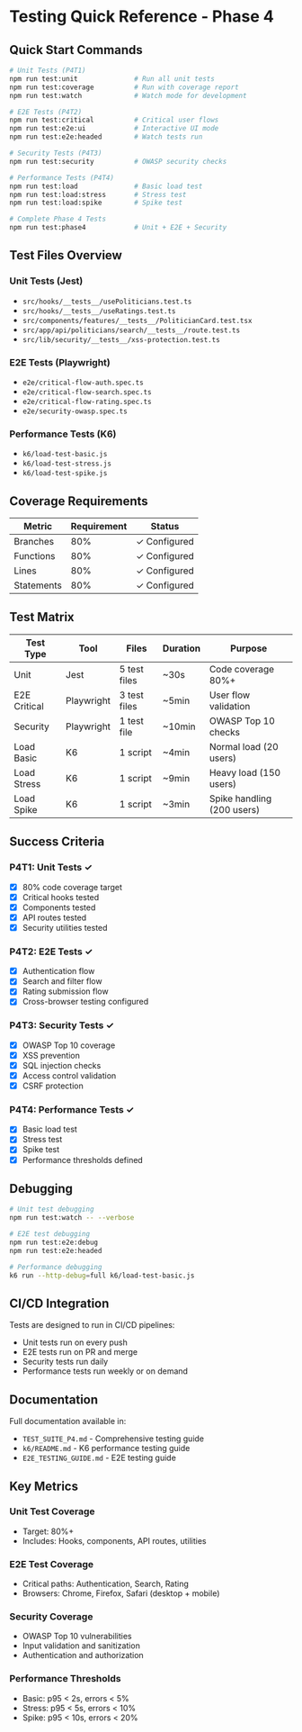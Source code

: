 # Testing Quick Reference - Phase 4

## Quick Start Commands

```bash
# Unit Tests (P4T1)
npm run test:unit              # Run all unit tests
npm run test:coverage          # Run with coverage report
npm run test:watch             # Watch mode for development

# E2E Tests (P4T2)
npm run test:critical          # Critical user flows
npm run test:e2e:ui            # Interactive UI mode
npm run test:e2e:headed        # Watch tests run

# Security Tests (P4T3)
npm run test:security          # OWASP security checks

# Performance Tests (P4T4)
npm run test:load              # Basic load test
npm run test:load:stress       # Stress test
npm run test:load:spike        # Spike test

# Complete Phase 4 Tests
npm run test:phase4            # Unit + E2E + Security
```

## Test Files Overview

### Unit Tests (Jest)
- `src/hooks/__tests__/usePoliticians.test.ts`
- `src/hooks/__tests__/useRatings.test.ts`
- `src/components/features/__tests__/PoliticianCard.test.tsx`
- `src/app/api/politicians/search/__tests__/route.test.ts`
- `src/lib/security/__tests__/xss-protection.test.ts`

### E2E Tests (Playwright)
- `e2e/critical-flow-auth.spec.ts`
- `e2e/critical-flow-search.spec.ts`
- `e2e/critical-flow-rating.spec.ts`
- `e2e/security-owasp.spec.ts`

### Performance Tests (K6)
- `k6/load-test-basic.js`
- `k6/load-test-stress.js`
- `k6/load-test-spike.js`

## Coverage Requirements

| Metric | Requirement | Status |
|--------|-------------|--------|
| Branches | 80% | ✓ Configured |
| Functions | 80% | ✓ Configured |
| Lines | 80% | ✓ Configured |
| Statements | 80% | ✓ Configured |

## Test Matrix

| Test Type | Tool | Files | Duration | Purpose |
|-----------|------|-------|----------|---------|
| Unit | Jest | 5 test files | ~30s | Code coverage 80%+ |
| E2E Critical | Playwright | 3 test files | ~5min | User flow validation |
| Security | Playwright | 1 test file | ~10min | OWASP Top 10 checks |
| Load Basic | K6 | 1 script | ~4min | Normal load (20 users) |
| Load Stress | K6 | 1 script | ~9min | Heavy load (150 users) |
| Load Spike | K6 | 1 script | ~3min | Spike handling (200 users) |

## Success Criteria

### P4T1: Unit Tests ✓
- [x] 80% code coverage target
- [x] Critical hooks tested
- [x] Components tested
- [x] API routes tested
- [x] Security utilities tested

### P4T2: E2E Tests ✓
- [x] Authentication flow
- [x] Search and filter flow
- [x] Rating submission flow
- [x] Cross-browser testing configured

### P4T3: Security Tests ✓
- [x] OWASP Top 10 coverage
- [x] XSS prevention
- [x] SQL injection checks
- [x] Access control validation
- [x] CSRF protection

### P4T4: Performance Tests ✓
- [x] Basic load test
- [x] Stress test
- [x] Spike test
- [x] Performance thresholds defined

## Debugging

```bash
# Unit test debugging
npm run test:watch -- --verbose

# E2E test debugging
npm run test:e2e:debug
npm run test:e2e:headed

# Performance debugging
k6 run --http-debug=full k6/load-test-basic.js
```

## CI/CD Integration

Tests are designed to run in CI/CD pipelines:
- Unit tests run on every push
- E2E tests run on PR and merge
- Security tests run daily
- Performance tests run weekly or on demand

## Documentation

Full documentation available in:
- `TEST_SUITE_P4.md` - Comprehensive testing guide
- `k6/README.md` - K6 performance testing guide
- `E2E_TESTING_GUIDE.md` - E2E testing guide

## Key Metrics

### Unit Test Coverage
- Target: 80%+
- Includes: Hooks, components, API routes, utilities

### E2E Test Coverage
- Critical paths: Authentication, Search, Rating
- Browsers: Chrome, Firefox, Safari (desktop + mobile)

### Security Coverage
- OWASP Top 10 vulnerabilities
- Input validation and sanitization
- Authentication and authorization

### Performance Thresholds
- Basic: p95 < 2s, errors < 5%
- Stress: p95 < 5s, errors < 10%
- Spike: p95 < 10s, errors < 20%
